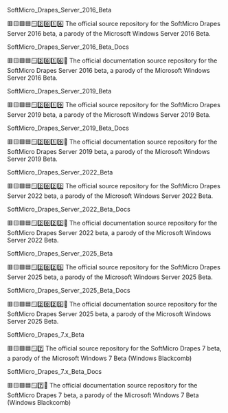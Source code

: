 
SoftMicro_Drapes_Server_2016_Beta

🟥️🟨️🟩️🟦️🪟️2️⃣️0️⃣️1️⃣️6️⃣️ The official source repository for the SoftMicro Drapes Server 2016 beta, a parody of the Microsoft Windows Server 2016 Beta.

SoftMicro_Drapes_Server_2016_Beta_Docs

🟥️🟨️🟩️🟦️🪟️2️⃣️0️⃣️1️⃣️6️⃣️📖️ The official documentation source repository for the SoftMicro Drapes Server 2016 beta, a parody of the Microsoft Windows Server 2016 Beta.

SoftMicro_Drapes_Server_2019_Beta

🟥️🟨️🟩️🟦️🪟️2️⃣️0️⃣️1️⃣️9️⃣️ The official source repository for the SoftMicro Drapes Server 2019 beta, a parody of the Microsoft Windows Server 2019 Beta.

SoftMicro_Drapes_Server_2019_Beta_Docs

🟥️🟨️🟩️🟦️🪟️2️⃣️0️⃣️1️⃣️9️⃣️📖️ The official documentation source repository for the SoftMicro Drapes Server 2019 beta, a parody of the Microsoft Windows Server 2019 Beta.

SoftMicro_Drapes_Server_2022_Beta

🟥️🟨️🟩️🟦️🪟️2️⃣️0️⃣️2️⃣️2️⃣️ The official source repository for the SoftMicro Drapes Server 2022 beta, a parody of the Microsoft Windows Server 2022 Beta.

SoftMicro_Drapes_Server_2022_Beta_Docs

🟥️🟨️🟩️🟦️🪟️2️⃣️0️⃣️2️⃣️2️⃣️📖️ The official documentation source repository for the SoftMicro Drapes Server 2022 beta, a parody of the Microsoft Windows Server 2022 Beta.

SoftMicro_Drapes_Server_2025_Beta

🟥️🟨️🟩️🟦️🪟️2️⃣️0️⃣️2️⃣️5️⃣️ The official source repository for the SoftMicro Drapes Server 2025 beta, a parody of the Microsoft Windows Server 2025 Beta.

SoftMicro_Drapes_Server_2025_Beta_Docs

🟥️🟨️🟩️🟦️🪟️2️⃣️0️⃣️2️⃣️5️⃣️📖️ The official documentation source repository for the SoftMicro Drapes Server 2025 beta, a parody of the Microsoft Windows Server 2025 Beta.

SoftMicro_Drapes_7.x_Beta

🟥️🟨️🟩️🟦️🪟️7️⃣️ The official source repository for the SoftMicro Drapes 7 beta, a parody of the Microsoft Windows 7 Beta (Windows Blackcomb)

SoftMicro_Drapes_7.x_Beta_Docs

🟥️🟨️🟩️🟦️🪟️7️⃣️📖️ The official documentation source repository for the SoftMicro Drapes 7 beta, a parody of the Microsoft Windows 7 Beta (Windows Blackcomb)

